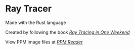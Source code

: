 # Ray Tracer

Made with the Rust language

Created by following the book [_Ray Tracing in One Weekend_](https://raytracing.github.io/books/RayTracingInOneWeekend.html)

View PPM image files at [_PPM Reader_](https://www.cs.rhodes.edu/welshc/COMP141_F16/ppmReader.html)
